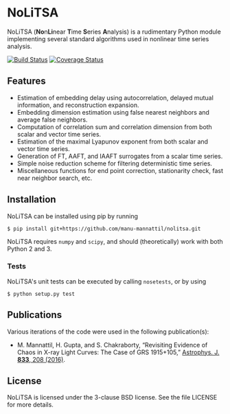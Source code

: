 NoLiTSA
=======

NoLiTSA (**No**n**Li**near **T**ime **S**eries **A**nalysis) is
a rudimentary Python module implementing several standard algorithms
used in nonlinear time series analysis.

[![Build Status](https://travis-ci.org/manu-mannattil/nolitsa.svg?branch=master)](https://travis-ci.org/manu-mannattil/nolitsa)
[![Coverage Status](https://coveralls.io/repos/github/manu-mannattil/nolitsa/badge.svg)](https://coveralls.io/github/manu-mannattil/nolitsa)

Features
--------

* Estimation of embedding delay using autocorrelation, delayed mutual
  information, and reconstruction expansion.
* Embedding dimension estimation using false nearest neighbors and
  average false neighbors.
* Computation of correlation sum and correlation dimension from both
  scalar and vector time series.
* Estimation of the maximal Lyapunov exponent from both scalar and
  vector time series.
* Generation of FT, AAFT, and IAAFT surrogates from a scalar time
  series.
* Simple noise reduction scheme for filtering deterministic time series.
* Miscellaneous functions for end point correction, stationarity check,
  fast near neighbor search, etc.

Installation
------------

NoLiTSA can be installed using pip by running

    $ pip install git+https://github.com/manu-mannattil/nolitsa.git

NoLiTSA requires `numpy` and `scipy`, and should (theoretically) work
with both Python 2 and 3.

### Tests

NoLiTSA's unit tests can be executed by calling `nosetests`, or by using

    $ python setup.py test

Publications
------------

Various iterations of the code were used in the following
publication(s):

* M. Mannattil, H. Gupta, and S. Chakraborty, “Revisiting Evidence of Chaos in X-ray Light Curves: The Case of GRS 1915+105,” [Astrophys. J. __833__, 208 (2016)](https://dx.doi.org/10.3847/1538-4357/833/2/208).

License
-------

NoLiTSA is licensed under the 3-clause BSD license.  See the file
LICENSE for more details.
